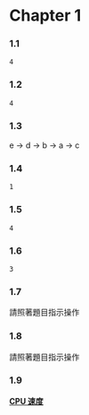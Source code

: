 # Chapter 1


### 1.1
`4`
### 1.2
`4`
### 1.3
e -> d -> b -> a -> c
### 1.4
`1`
### 1.5
`4`
### 1.6
`3`
### 1.7
請照著題目指示操作
### 1.8
請照著題目指示操作
### 1.9

**[CPU 速度](https://labors3cweb.pixnet.net/blog/post/)**

